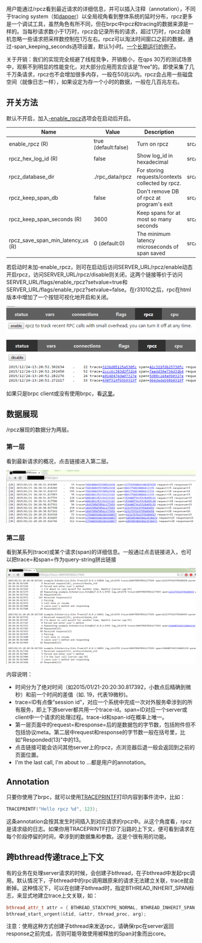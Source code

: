 用户能通过/rpcz看到最近请求的详细信息，并可以插入注释（annotation），不同于tracing system（如[dapper](http://static.googleusercontent.com/media/research.google.com/en//pubs/archive/36356.pdf)）以全局视角看到整体系统的延时分布，rpcz更多是一个调试工具，虽然角色有所不同，但在brpc中rpcz和tracing的数据来源是一样的。当每秒请求数小于1万时，rpcz会记录所有的请求，超过1万时，rpcz会随机忽略一些请求把采样数控制在1万左右。rpcz可以淘汰时间窗口之前的数据，通过-span_keeping_seconds选项设置，默认1小时。[一个长期运行的例子](http://brpc.baidu.com:8765/rpcz)。

关于开销：我们的实现完全规避了线程竞争，开销极小，在qps 30万的测试场景中，观察不到明显的性能变化，对大部分应用而言应该是“free”的。即使采集了几千万条请求，rpcz也不会增加很多内存，一般在50兆以内。rpcz会占用一些磁盘空间（就像日志一样），如果设定为存一个小时的数据，一般在几百兆左右。

## 开关方法

默认不开启，加入[-enable_rpcz](http://brpc.baidu.com:8765/flags/*rpcz*)选项会在启动后开启。

| Name                       | Value                | Description                              | Defined At                             |
| -------------------------- | -------------------- | ---------------------------------------- | -------------------------------------- |
| enable_rpcz (R)            | true (default:false) | Turn on rpcz                             | src/baidu/rpc/builtin/rpcz_service.cpp |
| rpcz_hex_log_id (R)        | false                | Show log_id in hexadecimal               | src/baidu/rpc/builtin/rpcz_service.cpp |
| rpcz_database_dir          | ./rpc_data/rpcz      | For storing requests/contexts collected by rpcz. | src/baidu/rpc/span.cpp                 |
| rpcz_keep_span_db          | false                | Don't remove DB of rpcz at program's exit | src/baidu/rpc/span.cpp                 |
| rpcz_keep_span_seconds (R) | 3600                 | Keep spans for at most so many seconds   | src/baidu/rpc/span.cpp                 |
| rpcz_save_span_min_latency_us (R) | 0 (default:0) | The minimum latency microseconds of span saved | src/baidu/rpc/span.cpp |

若启动时未加-enable_rpcz，则可在启动后访问SERVER_URL/rpcz/enable动态开启rpcz，访问SERVER_URL/rpcz/disable则关闭，这两个链接等价于访问SERVER_URL/flags/enable_rpcz?setvalue=true和SERVER_URL/flags/enable_rpcz?setvalue=false。在r31010之后，rpc在html版本中增加了一个按钮可视化地开启和关闭。

![img](../images/rpcz_4.png)

![img](../images/rpcz_5.png)

如果只是brpc client或没有使用brpc，看[这里](dummy_server.md)。 

## 数据展现

/rpcz展现的数据分为两层。

### 第一层

看到最新请求的概况，点击链接进入第二层。

![img](../images/rpcz_6.png)

### 第二层

看到某系列(trace)或某个请求(span)的详细信息。一般通过点击链接进入，也可以把trace=和span=作为query-string拼出链接

![img](../images/rpcz_7.png)

内容说明：

- 时间分为了绝对时间（如2015/01/21-20:20:30.817392，小数点后精确到微秒）和前一个时间的差值（如.    19，代表19微秒)。
- trace=ID有点像“session id”，对应一个系统中完成一次对外服务牵涉到的所有服务，即上下游server都共用一个trace-id。span=ID对应一个server或client中一个请求的处理过程。trace-id和span-id在概率上唯一。
- 第一层页面中的request=和response=后的是数据包的字节数，包括附件但不包括协议meta。第二层中request和response的字节数一般在括号里，比如"Responded(13)"中的13。
- 点击链接可能会访问其他server上的rpcz，点浏览器后退一般会返回到之前的页面位置。
- I'm the last call, I'm about to ...都是用户的annotation。

## Annotation

只要你使用了brpc，就可以使用[TRACEPRINTF](https://github.com/apache/brpc/blob/master/src/brpc/traceprintf.h)打印内容到事件流中，比如：

```c++
TRACEPRINTF("Hello rpcz %d", 123);
```

这条annotation会按其发生时间插入到对应请求的rpcz中。从这个角度看，rpcz是请求级的日志。如果你用TRACEPRINTF打印了沿路的上下文，便可看到请求在每个阶段停留的时间，牵涉到的数据集和参数。这是个很有用的功能。

## 跨bthread传递trace上下文

有的业务在处理server请求的时候，会创建子bthread，在子bthread中发起rpc调用。默认情况下，子bthread中的rpc调用跟原来的请求无法建立关联，trace就会断掉。这种情况下，可以在创建子bthread时，指定BTHREAD_INHERIT_SPAN标志，来显式地建立trace上文关联，如：

```c++
bthread_attr_t attr = { BTHREAD_STACKTYPE_NORMAL, BTHREAD_INHERIT_SPAN, NULL };
bthread_start_urgent(&tid, &attr, thread_proc, arg);
```

注意：使用这种方式创建子bthread来发送rpc，请确保rpc在server返回response之前完成，否则可能导致使用被释放的Span对象而出core。
